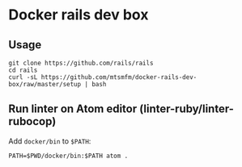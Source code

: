 # Docker rails dev box

## Usage

```
git clone https://github.com/rails/rails
cd rails
curl -sL https://github.com/mtsmfm/docker-rails-dev-box/raw/master/setup | bash
```

## Run linter on Atom editor (linter-ruby/linter-rubocop)

Add `docker/bin` to `$PATH`:

```
PATH=$PWD/docker/bin:$PATH atom .
```
